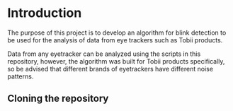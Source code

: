 # Introduction
The purpose of this project is to develop an algorithm for blink detection to be used for the analysis of 
data from eye trackers such as Tobii products.

Data from any eyetracker can be analyzed using the scripts in this repository, however, the algorithm was built 
for Tobii products specifically, so be advised that different brands of eyetrackers have different noise
patterns. 

## Cloning the repository
